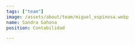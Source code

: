 ```yaml
---
tags: ["team"]
image: /assets/about/team/miguel_espinosa.webp
name: Sandra Gahona
position: Contabilidad

---
```


